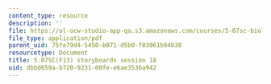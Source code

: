 ```yaml
---
content_type: resource
description: ''
file: https://ol-ocw-studio-app-qa.s3.amazonaws.com/courses/5-07sc-biological-chemistry-i-fall-2013/dbbd659ab720923100fee6ae3536a942_sb_session18.pdf
file_type: application/pdf
parent_uid: 75fe79d4-5450-b071-d5b0-f03061b94b38
resourcetype: Document
title: 5.07SC(F13) storyboards session 18
uid: dbbd659a-b720-9231-00fe-e6ae3536a942
---
```

